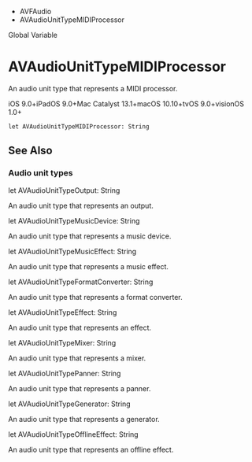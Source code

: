 

- AVFAudio
-  AVAudioUnitTypeMIDIProcessor 

Global Variable

# AVAudioUnitTypeMIDIProcessor

An audio unit type that represents a MIDI processor.

iOS 9.0+iPadOS 9.0+Mac Catalyst 13.1+macOS 10.10+tvOS 9.0+visionOS 1.0+

``` source
let AVAudioUnitTypeMIDIProcessor: String
```

## See Also

### Audio unit types

let AVAudioUnitTypeOutput: String

An audio unit type that represents an output.

let AVAudioUnitTypeMusicDevice: String

An audio unit type that represents a music device.

let AVAudioUnitTypeMusicEffect: String

An audio unit type that represents a music effect.

let AVAudioUnitTypeFormatConverter: String

An audio unit type that represents a format converter.

let AVAudioUnitTypeEffect: String

An audio unit type that represents an effect.

let AVAudioUnitTypeMixer: String

An audio unit type that represents a mixer.

let AVAudioUnitTypePanner: String

An audio unit type that represents a panner.

let AVAudioUnitTypeGenerator: String

An audio unit type that represents a generator.

let AVAudioUnitTypeOfflineEffect: String

An audio unit type that represents an offline effect.

